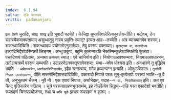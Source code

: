 ```yaml
---
index:  6.1.94
sutra:  एङि पररूपम्
vritti:  padamanjari
---
```


`इल प्रेरणे` चुरादिः, `ओखृ शाखृ` इति भूवादौ पठ्येते।
केचिद्वा सुप्यापिशलेरित्यनुवर्त्तयन्तीति। यद्येवम्, तेन सहास्यैकवाक्यतायाम् असुब्धातुषु नास्य प्रवृत्तिः स्याद्? इत्यत आह--तच्चेति। अत्र व्याख्यानमेव शरणम्।
शकन्ध्वादिष्विति। शकन्ध्वादयः प्रयोगतोऽनुसर्तव्याः, तेषु पररूपं वक्तव्यम्। `कुलटाया वा`, `कतन्तेभ्यः` इत्यादिनिर्द्देशोऽस्मिन्नर्थे लिङ्गम्। अन्धुःउकूपः, बहूनि कुलान्यटति नैकस्मिन्कुलेऽवस्थितेति कुलटा। पचादिष्वयं पठितव्यः, अन्यथा `कर्मण्यण्` स्यात्।
एवे चानियोग इति। नियोगःउअवश्यम्भावः, नियमःउअवधारणम्, ततोऽन्यत्रार्थे पररूपं सम्भवति। उदाहरणेऽनवक्लृप्तावेवशब्दः, यथा--क्वेव भोक्ष्यस इति। अवधारणे तु वृद्धिरेव भवति---`अमैवाव्ययेन`, `धातोस्तन्नितित्तस्यैव`, इहैव सन्तत्वाय, ममैव हव्यान्यग्न इत्यादि।
ओतुःउविडालः। `तुन्वोर्वि निपात उपसंख्यानम्`, वीति सप्तमीनिर्द्देशात्तदादिविधिः, वकारादौ निपाते परतः तुनु-इत्येतयोः पररूपं भवति--तु वै त्वै, अनुभूततमं चैकम्। नुवै न्वै। एक एवायं निपातः, अर्थाभेदात्, यदाह--`न वा, निपातैकत्वात्` इति। अत एव नैतद् वृत्तिकारेण पठितम् ।
सूत्रे पररूपग्रग्रहणभुत्तरार्थम्, इह त्वेङीत्येव सिद्धम्--एङि परत एकादेशो भवतीति। रूपग्रहणं चिन्त्यप्रयोजनम्, तथा च `अमि पूर्वः` इत्यत्र रूपग्रहणं न कृतम् ।

